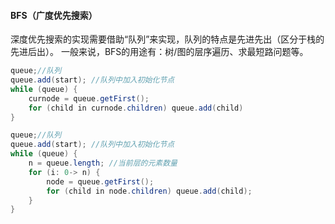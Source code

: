 #### BFS（广度优先搜索）

深度优先搜索的实现需要借助“队列”来实现，队列的特点是先进先出（区分于栈的先进后出）。 一般来说，BFS的用途有：树/图的层序遍历、求最短路问题等。



```java
queue;//队列
queue.add(start); //队列中加入初始化节点
while (queue) {
    curnode = queue.getFirst();
    for (child in curnode.children) queue.add(child)
}
```



```java
queue;//队列
queue.add(start); //队列中加入初始化节点
while (queue) {
    n = queue.length; //当前层的元素数量
    for (i: 0-> n) {
        node = queue.getFirst();
        for (child in node.children) queue.add(child);
    }
}
```

